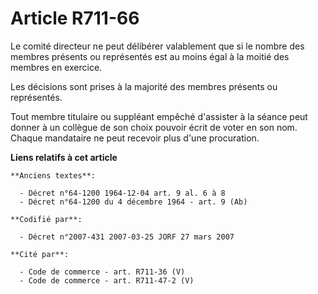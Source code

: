 # Article R711-66

Le comité directeur ne peut délibérer valablement que si le nombre des membres présents ou représentés est au moins égal à la
moitié des membres en exercice.

Les décisions sont prises à la majorité des membres présents ou représentés.

Tout membre titulaire ou suppléant empêché d'assister à la séance peut donner à un collègue de son choix pouvoir écrit de
voter en son nom. Chaque mandataire ne peut recevoir plus d'une procuration.

**Liens relatifs à cet article**

	**Anciens textes**:

	  - Décret n°64-1200 1964-12-04 art. 9 al. 6 à 8
	  - Décret n°64-1200 du 4 décembre 1964 - art. 9 (Ab)

	**Codifié par**:

	  - Décret n°2007-431 2007-03-25 JORF 27 mars 2007

	**Cité par**:

	  - Code de commerce - art. R711-36 (V)
	  - Code de commerce - art. R711-47-2 (V)
